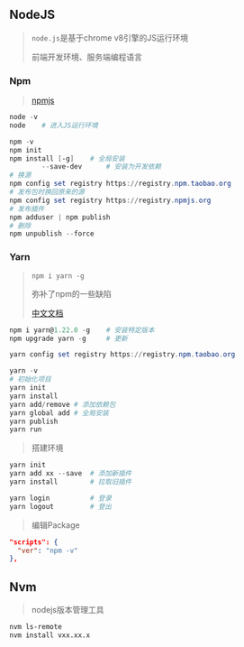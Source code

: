 <!-- 
title: NodeJS
sort: 
--> 

## NodeJS

> `node.js`是基于chrome v8引擎的JS运行环境
>
> 前端开发环境、服务端编程语言

### Npm

> [npmjs](https://www.npmjs.com/)

```powershell
node -v
node	# 进入JS运行环境

npm -v
npm init
npm install [-g]	# 全局安装
		--save-dev		# 安装为开发依赖
# 换源
npm config set registry https://registry.npm.taobao.org
# 发布包时换回原来的源
npm config set registry https://registry.npmjs.org
# 发布插件
npm adduser | npm publish
# 删除
npm unpublish --force
```

  ### Yarn

  > `npm i yarn -g`
  >
  > 弥补了npm的一些缺陷
  >
  > [中文文档](https://yarn.bootcss.com/)

  ```powershell
npm i yarn@1.22.0 -g 	# 安装特定版本
npm upgrade yarn -g		# 更新
  
yarn config set registry https://registry.npm.taobao.org
  
yarn -v
# 初始化项目
yarn init
yarn install
yarn add/remove # 添加依赖包
yarn global add	# 全局安装
yarn publish
yarn run
  ```

  > 搭建环境

  ```powershell
yarn init
yarn add xx --save	# 添加新插件
yarn install		# 拉取旧插件

yarn login			# 登录
yarn logout			# 登出
  ```

  > 编辑Package

  ```json
"scripts": {
    "ver": "npm -v"
},
  ```

## Nvm

> nodejs版本管理工具

```bash
nvm ls-remote
nvm install vxx.xx.x
```

